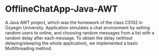 # OfflineChatApp-Java-AWT
A Java AWT project, which was the homework of the class CS102 in Ozyegin University. Application simulates a chat environment by setting random users to online, and choosing random messages from a list with a random delay after each message. To obtain the delay (without delaying/sleeping the whole application), we implemented a basic Multithreading method.     
